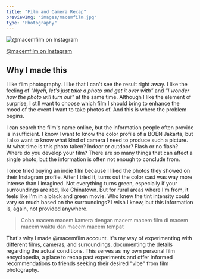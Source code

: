 ```yaml
---
title: "Film and Camera Recap"
previewImg: "images/macemfilm.jpg"
type: "Photography"
---
```


![@macemfilm on Instagram](/images/macemfilm.jpg "@macemfilm on Instagram")

[@macemfilm on Instagram](https://www.instagram.com/macemfilm/)

## Why I made this

I like film photography. I like that I can't see the result right away. I like the feeling of _"Nyeh, let's just take a photo and get it over with"_ and _"I wonder how the photo will turn out"_ at the same time. Although I like the element of surprise, I still want to choose which film I should bring to enhance the mood of the event I want to take photos of. And this is where the problem begins.

I can search the film's name online, but the information people often provide is insufficient. I know I want to know the color profile of a BOEN Jakarta, but I also want to know what kind of camera I need to produce such a picture. At what time is this photo taken? Indoor or outdoor? Flash or no flash? Where do you develop your film? There are so many things that can affect a single photo, but the information is often not enough to conclude from.

I once tried buying an indie film because I liked the photos they showed on their Instagram profile. After I tried it, turns out the color cast was way more intense than I imagined. Not everything turns green, especially if your surroundings are red, like Chinatown. But for rural areas where I'm from, it feels like I'm in a black and green movie. Who knew the tint intensity could vary so much based on the surroundings? I wish I knew, but this information is, again, not provided anywhere.

> Coba macem macem kamera dengan macem macem film di macem macem waktu dan macem macem tempat

That's why I made @macemfilm account. It's my way of experimenting with different films, cameras, and surroundings, documenting the details regarding the actual conditions. This serves as my own personal film encyclopedia, a place to recap past experiments and offer informed recommendations to friends seeking their desired "vibe" from film photography.
